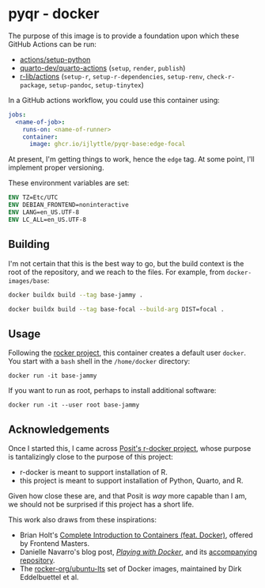 # pyqr - docker

The purpose of this image is to provide a foundation upon which these GitHub Actions can be run:

- [actions/setup-python](https://github.com/actions/setup-python)
- [quarto-dev/quarto-actions](https://github.com/quarto-dev/quarto-actions) (`setup`, `render`, `publish`)
- [r-lib/actions](https://github.com/r-lib/actions) (`setup-r`, `setup-r-dependencies`, `setup-renv`, `check-r-package`, `setup-pandoc`, `setup-tinytex`)

In a GitHub actions workflow, you could use this container using:

```yaml
jobs:
  <name-of-job>:
    runs-on: <name-of-runner>
    container:
      image: ghcr.io/ijlyttle/pyqr-base:edge-focal
```

At present, I'm getting things to work, hence the `edge` tag. At some point, I'll implement proper versioning.

These environment variables are set:

```dockerfile
ENV TZ=Etc/UTC
ENV DEBIAN_FRONTEND=noninteractive
ENV LANG=en_US.UTF-8
ENV LC_ALL=en_US.UTF-8
```

## Building

I'm not certain that this is the best way to go, but the build context is the root of the repository, and we reach to the files.
For example, from `docker-images/base`:

```bash
docker buildx build --tag base-jammy .
```

```bash
docker buildx build --tag base-focal --build-arg DIST=focal .
```

## Usage

Following the [rocker project](https://github.com/rocker-org/rocker), this container creates a default user `docker`. 
You start with a `bash` shell in the `/home/docker` directory:

```
docker run -it base-jammy
```

If you want to run as root, perhaps to install additional software:

```
docker run -it --user root base-jammy
```

## Acknowledgements

Once I started this, I came across [Posit's r-docker project](https://github.com/rstudio/r-docker), whose purpose is tantalizingly close to the purpose of this project:

  - r-docker is meant to support installation of R.
  - this project is meant to support installation of Python, Quarto, and R.

Given how close these are, and that Posit is *way* more capable than I am, we should not be surprised if this project has a short life.

This work also draws from these inspirations:

- Brian Holt's [Complete Introduction to Containers (feat. Docker)](https://frontendmasters.com/courses/complete-intro-containers/), offered by Frontend Masters.
- Danielle Navarro's blog post, [*Playing with Docker*](https://blog.djnavarro.net/posts/2023-01-01_playing-with-docker/), and its [accompanying repository](https://github.com/djnavarro/arch-r).
- The [rocker-org/ubuntu-lts](https://github.com/rocker-org/ubuntu-lts) set of Docker images, maintained by Dirk Eddelbuettel et al.
